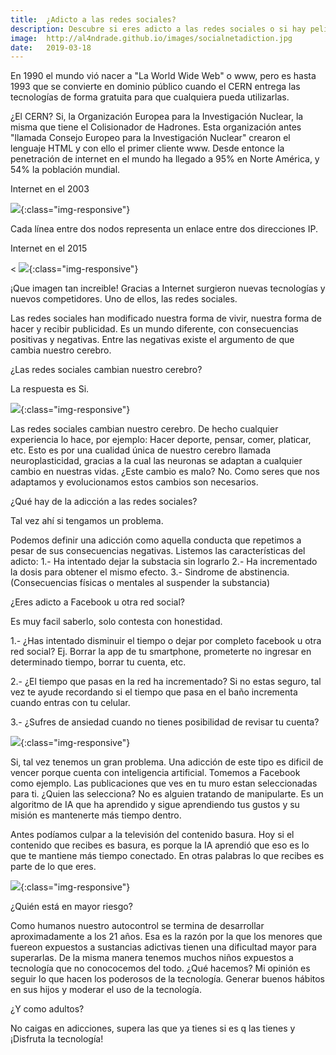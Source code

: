 ```yaml
---
title:	¿Adicto a las redes sociales?
description: Descubre si eres adicto a las redes sociales o si hay peligros por el uso de las mismas
image: 	http://al4ndrade.github.io/images/socialnetadiction.jpg
date: 	2019-03-18
---
```


<link rel="stylesheet" href="{{site.baseurl}}/css/blogposts.css">

En 1990 el mundo vió nacer a "La World Wide Web" o www, pero es hasta 1993 que se convierte en dominio público cuando el CERN entrega las tecnologías de forma gratuita para que cualquiera pueda utilizarlas.
 
¿El CERN? Si, la Organización Europea para la Investigación Nuclear, la misma que tiene el Colisionador de Hadrones. Esta organización antes "llamada Consejo Europeo para la Investigación Nuclear" crearon el lenguaje HTML y con ello el primer cliente www.  Desde entonce la penetración de internet en el mundo ha llegado a 95% en Norte América, y 54% la población mundial.

Internet en el 2003

![]({{site.baseurl}}/images/internet2003.png){:class="img-responsive"}

Cada línea entre dos nodos representa un enlace entre dos direcciones IP.

Internet en el 2015

<
![]({{site.baseurl}}/images/internet2015.png){:class="img-responsive"}



¡Que imagen tan increible! Gracias a Internet surgieron nuevas tecnologías y nuevos competidores. Uno de ellos, las redes sociales.

Las redes sociales han modificado nuestra forma de vivir, nuestra forma de hacer y recibir publicidad. Es un mundo diferente, con consecuencias positivas y negativas. Entre las negativas existe el argumento de que cambia nuestro cerebro.

¿Las redes sociales cambian nuestro cerebro?

La respuesta es Si.

![]({{site.baseurl}}/images/surpriseFace.jpeg){:class="img-responsive"}

Las redes sociales cambian nuestro cerebro. De hecho cualquier experiencia lo hace, por ejemplo: Hacer deporte, pensar, comer, platicar, etc. Esto es por una cualidad única de nuestro cerebro llamada neuroplasticidad, gracias a la cual las neuronas se adaptan a cualquier cambio en nuestras vidas.
¿Este cambio es malo?
No. Como seres que nos adaptamos y evolucionamos estos cambios son necesarios.

¿Qué hay de la adicción a las redes sociales?

Tal vez ahí si tengamos un problema.

Podemos definir una adicción como aquella conducta que repetimos a pesar de sus consecuencias negativas. 
Listemos las características del adicto:
1.- Ha intentado dejar la substacia sin lograrlo
2.- Ha incrementado la dosis para obtener el mismo efecto.
3.- Sindrome de abstinencia. (Consecuencias físicas o mentales al suspender la substancia)

¿Eres adicto a Facebook u otra red social?

Es muy facil saberlo, solo contesta con honestidad.

1.- ¿Has intentado disminuir el tiempo o dejar por completo facebook u otra red social?
Ej. Borrar la app de tu smartphone, prometerte no ingresar en determinado tiempo, borrar tu cuenta, etc.

2.- ¿El tiempo que pasas en la red ha incrementado?
Si no estas seguro, tal vez te ayude recordando si el tiempo que pasa en el baño incrementa cuando entras con tu celular.

3.- ¿Sufres de ansiedad cuando no tienes posibilidad de revisar tu cuenta?


![]({{site.baseurl}}/images/joey.gif){:class="img-responsive"}

Si, tal vez tenemos un gran problema. Una adicción de este tipo es dificil de vencer porque cuenta con inteligencia artificial. Tomemos a Facebook como ejemplo. Las publicaciones que ves en tu muro estan seleccionadas para ti. ¿Quien las selecciona? No es alguien tratando de manipularte. Es un algoritmo de IA que ha aprendido y sigue aprendiendo tus gustos y su misión es mantenerte más tiempo dentro. 

Antes podíamos culpar a la televisión del contenido basura. Hoy si el contenido que recibes es basura, es porque la IA aprendió que eso es lo que te mantiene más tiempo conectado. En otras palabras lo que recibes es parte de lo que eres.

![]({{site.baseurl}}/images/contempt.jpg){:class="img-responsive"}

¿Quién está en mayor riesgo?

Como humanos nuestro autocontrol se termina de desarrollar aproximadamente a los 21 años. Esa es la razón por la que los menores que fuereon expuestos a sustancias adictivas tienen una dificultad mayor para superarlas.
De la misma manera tenemos muchos niños expuestos a tecnología que no conococemos del todo. ¿Qué hacemos? Mi opinión es seguir lo que hacen los poderosos de la tecnología. Generar buenos hábitos en sus hijos y moderar el uso de la tecnología.

¿Y como adultos?

No caigas en adicciones, supera las que ya tienes si es q las tienes y ¡Disfruta la tecnología!




